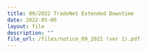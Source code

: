```yaml
---
title: 09/2022 TradeNet Extended Downtime
date: 2022-05-06
layout: file
description: ""
file_url: /files/notice_09_2022 (ver 1).pdf
---
```



